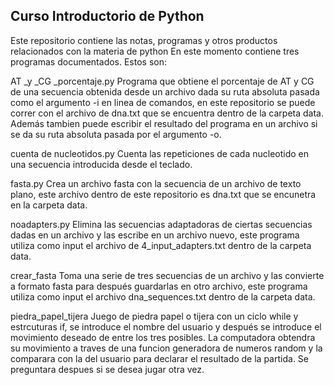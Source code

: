 ## Curso Introductorio de Python

Este repositorio contiene las notas, programas y otros productos relacionados con la materia de python
En este momento contiene tres programas documentados. Estos son:

AT _y _CG _porcentaje.py
Programa que obtiene el porcentaje de AT y CG de una secuencia obtenida desde un archivo dada su ruta absoluta pasada como el argumento -i en linea de comandos, en este repositorio se puede correr con el archivo de dna.txt que se encuentra dentro de la carpeta  data. Además tambien puede escribir el resultado del programa en un archivo si se da su ruta absoluta pasada por el argumento -o.

cuenta de nucleotidos.py 
Cuenta las repeticiones de cada nucleotido en una secuencia introducida desde el teclado.

fasta.py
Crea un archivo fasta con la secuencia de un archivo de texto plano, este archivo dentro de este repositorio es dna.txt  que se encunetra en la carpeta data.

noadapters.py
Elimina las secuencias adaptadoras de ciertas secuencias dadas en un archivo y las escribe en un archivo nuevo, este programa utiliza como input el archivo de 4_input_adapters.txt dentro de la carpeta data.

crear_fasta
Toma una serie de tres secuencias de un archivo y las convierte a formato fasta para después guardarlas en otro archivo, este programa utiliza como input el archivo dna_sequences.txt dentro de la carpeta data.

piedra_papel_tijera
Juego de piedra papel o tijera con un ciclo while y estrcuturas if, se introduce el nombre del usuario y después se introduce el movimiento deseado de entre los tres posibles. La computadora obtendra su movimiento a traves de una funcion generadora de numeros random y la comparara con la del usuario para declarar el resultado de la partida. Se preguntara despues si se desea jugar otra vez.





